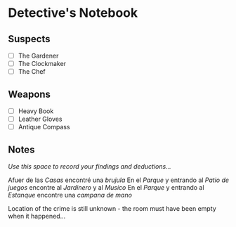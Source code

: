# Detective's Notebook

## Suspects
- [ ] The Gardener
- [ ] The Clockmaker
- [ ] The Chef

## Weapons
- [ ] Heavy Book
- [ ] Leather Gloves
- [ ] Antique Compass

## Notes
*Use this space to record your findings and deductions...*

Afuer de las *Casas* encontré una *brujula*
En el *Parque* y entrando al *Patio de juegos*  encontre al *Jardinero* y al *Musico*
En el *Parque* y entrando al *Estanque* encontre una *campana de mano*




Location of the crime is still unknown - the room must have been empty when it happened...
